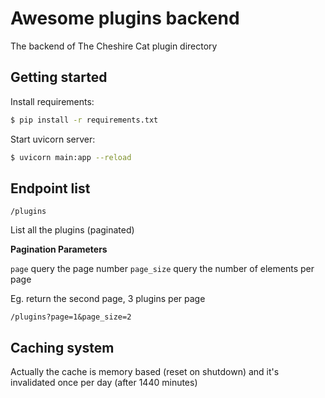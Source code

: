 # Awesome plugins backend
The backend of The Cheshire Cat plugin directory

## Getting started

Install requirements:   

```bash
$ pip install -r requirements.txt
```

Start uvicorn server:   

```bash
$ uvicorn main:app --reload
```


## Endpoint list

```
/plugins
```

List all the plugins (paginated)

**Pagination Parameters**

`page` query the page number
`page_size` query the number of elements per page

Eg. return the second page, 3 plugins per page 
```
/plugins?page=1&page_size=2
```

## Caching system

Actually the cache is memory based (reset on shutdown) and it's invalidated once per day (after 1440 minutes)
